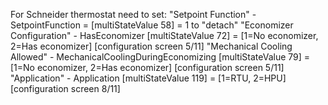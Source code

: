 For Schneider thermostat need to set: 
       "Setpoint Function" - SetpointFunction =  [multiStateValue 58] = 1 to "detach" 
       "Economizer Configuration" - HasEconomizer [multiStateValue 72] = [1=No economizer, 2=Has economizer] [configuration screen 5/11]
       "Mechanical Cooling Allowed" - MechanicalCoolingDuringEconomizing [multiStateValue 79] = [1=No economizer, 2=Has economizer] [configuration screen 5/11]
       "Application" -  Application [multiStateValue 119] = [1=RTU, 2=HPU] [configuration screen 8/11]
